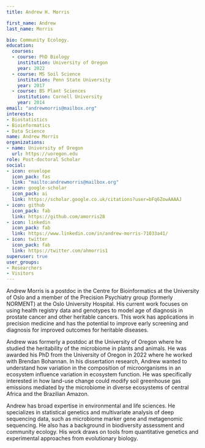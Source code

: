 ```yaml
---
title: Andrew H. Morris

first_name: Andrew
last_name: Morris

bio: Community Ecology.
education:
  courses:
  - course: PhD Biology
    institution: University of Oregon
    year: 2022
  - course: MS Soil Science
    institution: Penn State University
    year: 2017
  - course: BS Plant Sciences
    institution: Cornell University
    year: 2014
email: "andrewmorris@mailbox.org"
interests:
- Biostatistics
- Bioinformatics
- Data Science
name: Andrew Morris
organizations:
- name: University of Oregon
  url: https://uoregon.edu
role: Post-doctoral Scholar
social:
- icon: envelope
  icon_pack: fas
  link: "mailto:andrewmorris@mailbox.org"
- icon: google-scholar
  icon_pack: ai
  link: https://scholar.google.co.uk/citations?user=bFq6ZowAAAAJ
- icon: github
  icon_pack: fab
  link: https://github.com/amorris28
- icon: linkedin
  icon_pack: fab
  link: https://www.linkedin.com/in/andrew-morris-71033a41/
- icon: twitter
  icon_pack: fab
  link: https://twitter.com/ahmorris1
superuser: true
user_groups:
- Researchers
- Visitors
---
```


Andrew Morris is a postdoc in the Centre for Bioinformatics at the University
of Oslo and a member of the Precision Psychiatry group (formerly NORMENT) at
the Oslo University Hospital. His current work focuses on using health registry
data and genotypes to model age of diagnosis in prostate cancer and other
heritable cancers. This work has applications in precision medicine and
has the potential to improve early screening and diagnosis for improved
outcomes for heritable diseases.

Andrew was formerly a postdoc at the University of Oregon where he studied
the heritability of the microbiome in plants and animals. He was awarded his 
PhD from the University of Oregon in 2022 where he worked with Brendan Bohannan. 
In his dissertation research, Andrew wanted to understand how variation in
the composition of microorganisms in an ecosystem influence variation in
ecosystem function. He was specifically interested in how land-use change could
modify soil greenhouse gas emissions mediated by the microbiome in diverse
ecosystems of central Africa and the Brazilian Amazon.

Andrew has broad expertise in environmental and life sciences. He specializes
in statistical genetics and multivariate analysis of deep sequencing data,
such as microbiome marker gene and metagenomic sequencing. He also has a 
background in biodiversity assessment and community ecology. His work draws
on tools from quantitative genetics and experimental approaches from 
evolutionary biology. 

